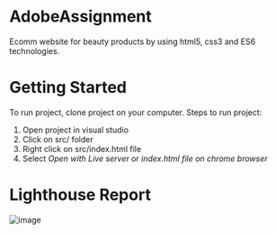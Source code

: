# AdobeAssignment
Ecomm website for beauty products by using html5, css3 and ES6 technologies. 


# Getting Started
To run project, clone project on your computer. 
Steps to run project: 
1. Open project in visual studio
2. Click on src/ folder
3. Right click on src/index.html file
4. Select *Open with Live server* or *index.html file on chrome browser*




# Lighthouse Report
![image](https://user-images.githubusercontent.com/102651970/171090365-0c29e9e1-cbcd-4ee1-8044-abd55d03ab3f.png)

